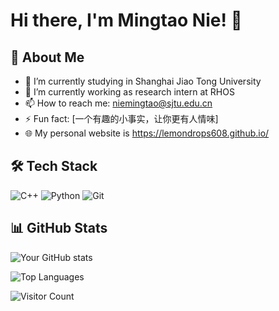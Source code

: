 # Hi there, I'm Mingtao Nie! 👋

## 🚀 About Me

-   🌱 I’m currently studying in Shanghai Jiao Tong University
-   🔭 I’m currently working as research intern at RHOS
-   📫 How to reach me: niemingtao@sjtu.edu.cn
-   ⚡ Fun fact: [一个有趣的小事实，让你更有人情味]
-   🌐 My personal website is https://lemondrops608.github.io/

## 🛠️ Tech Stack

![C++](https://img.shields.io/badge/C++-00599C?style=for-the-badge&logo=cplusplus&logoColor=white)
![Python](https://img.shields.io/badge/Python-3776AB?style=for-the-badge&logo=python&logoColor=white)
![Git](https://img.shields.io/badge/Git-F05032?style=for-the-badge&logo=git&logoColor=white)
<!-- 更多技术栈图标可以参考 https://shields.io/ 或 https://simpleicons.org/ -->

## 📊 GitHub Stats

![Your GitHub stats](https://github-readme-stats.vercel.app/api?username=lemondrops608&show_icons=true&theme=radical)

![Top Languages](https://github-readme-stats.vercel.app/api/top-langs/?username=lemondrops608&layout=compact&theme=radical)

![Visitor Count](https://visitor-badge.laobi.icu/badge?page_id=lemondrops608.lemondrops608) <!-- 这是一个显示主页访问次数的徽章 -->
